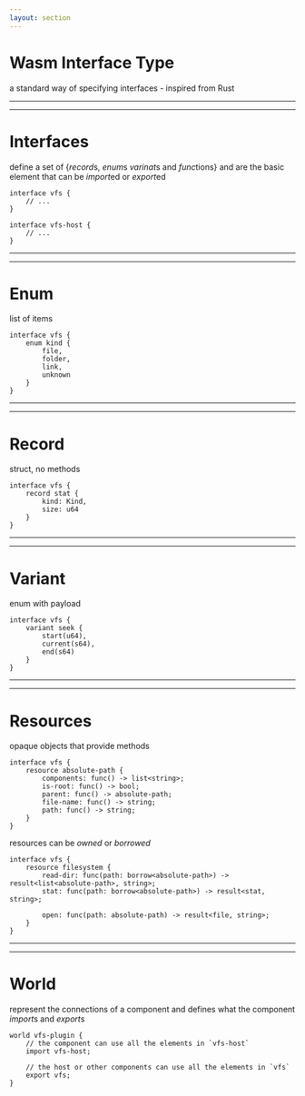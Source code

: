 ```yaml
---
layout: section
---
```

# Wasm Interface Type
a standard way of specifying interfaces - inspired from Rust

---
---
# Interfaces
define a set of \{*record*s, *enum*s *varinat*s and *func*tions\} and are the basic element that can be *import*ed or *export*ed

```WIT
interface vfs {
    // ...
}

interface vfs-host {
    // ...
}
```


---
---
# Enum
list of items

```WIT {2-7}
interface vfs {
    enum kind {
        file,
        folder,
        link,
        unknown
    }
}
```

---
---
# Record
struct, no methods

```WIT {2-7}
interface vfs {
    record stat {
        kind: Kind,
        size: u64
    }
}
```

---
---
# Variant
enum with payload

```WIT {2-6}
interface vfs {
    variant seek {
        start(u64),
        current(s64),
        end(s64)
    }
}
```

---
---

# Resources
opaque objects that provide methods

```WIT {2-8}
interface vfs {
    resource absolute-path {
        components: func() -> list<string>;
        is-root: func() -> bool;
        parent: func() -> absolute-path;
        file-name: func() -> string;
        path: func() -> string;
    }
}
```

resources can be *owned* or *borrowed*

```WIT {2-7}
interface vfs {
    resource filesystem {
        read-dir: func(path: borrow<absolute-path>) -> result<list<absolute-path>, string>;
        stat: func(path: borrow<absolute-path>) -> result<stat, string>;

        open: func(path: absolute-path) -> result<file, string>;
    }
}
```

---
---
# World
represent the connections of a component and defines what the component *import*s and *export*s

```WIT
world vfs-plugin {
    // the component can use all the elements in `vfs-host`
    import vfs-host;

    // the host or other components can use all the elements in `vfs`
    export vfs;
}
```

